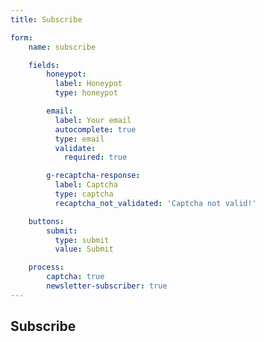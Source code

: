 ```yaml
---
title: Subscribe

form:
    name: subscribe

    fields:
        honeypot:
          label: Honeypot
          type: honeypot

        email:
          label: Your email
          autocomplete: true
          type: email
          validate:
            required: true

        g-recaptcha-response:
          label: Captcha
          type: captcha
          recaptcha_not_validated: 'Captcha not valid!'

    buttons:
        submit:
          type: submit
          value: Submit

    process:
        captcha: true
        newsletter-subscriber: true
---
```


## Subscribe
